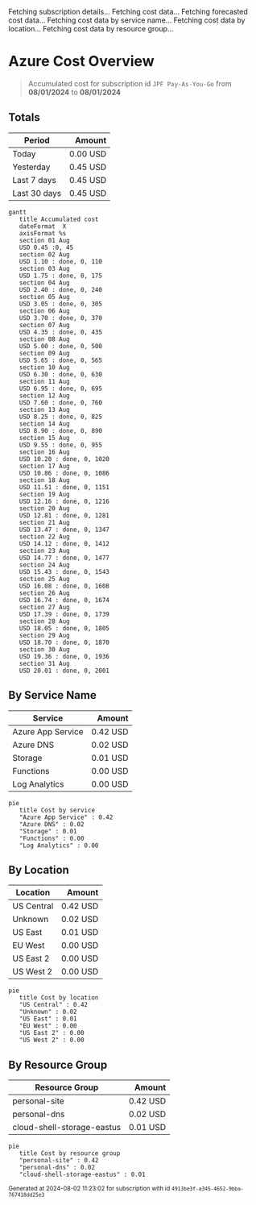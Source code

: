 Fetching subscription details...
Fetching cost data...
Fetching forecasted cost data...
Fetching cost data by service name...
Fetching cost data by location...
Fetching cost data by resource group...
# Azure Cost Overview

> Accumulated cost for subscription id `JPF Pay-As-You-Go` from **08/01/2024** to **08/01/2024**

## Totals

|Period|Amount|
|---|---:|
|Today|0.00 USD|
|Yesterday|0.45 USD|
|Last 7 days|0.45 USD|
|Last 30 days|0.45 USD|

```mermaid
gantt
   title Accumulated cost
   dateFormat  X
   axisFormat %s
   section 01 Aug
   USD 0.45 :0, 45
   section 02 Aug
   USD 1.10 : done, 0, 110
   section 03 Aug
   USD 1.75 : done, 0, 175
   section 04 Aug
   USD 2.40 : done, 0, 240
   section 05 Aug
   USD 3.05 : done, 0, 305
   section 06 Aug
   USD 3.70 : done, 0, 370
   section 07 Aug
   USD 4.35 : done, 0, 435
   section 08 Aug
   USD 5.00 : done, 0, 500
   section 09 Aug
   USD 5.65 : done, 0, 565
   section 10 Aug
   USD 6.30 : done, 0, 630
   section 11 Aug
   USD 6.95 : done, 0, 695
   section 12 Aug
   USD 7.60 : done, 0, 760
   section 13 Aug
   USD 8.25 : done, 0, 825
   section 14 Aug
   USD 8.90 : done, 0, 890
   section 15 Aug
   USD 9.55 : done, 0, 955
   section 16 Aug
   USD 10.20 : done, 0, 1020
   section 17 Aug
   USD 10.86 : done, 0, 1086
   section 18 Aug
   USD 11.51 : done, 0, 1151
   section 19 Aug
   USD 12.16 : done, 0, 1216
   section 20 Aug
   USD 12.81 : done, 0, 1281
   section 21 Aug
   USD 13.47 : done, 0, 1347
   section 22 Aug
   USD 14.12 : done, 0, 1412
   section 23 Aug
   USD 14.77 : done, 0, 1477
   section 24 Aug
   USD 15.43 : done, 0, 1543
   section 25 Aug
   USD 16.08 : done, 0, 1608
   section 26 Aug
   USD 16.74 : done, 0, 1674
   section 27 Aug
   USD 17.39 : done, 0, 1739
   section 28 Aug
   USD 18.05 : done, 0, 1805
   section 29 Aug
   USD 18.70 : done, 0, 1870
   section 30 Aug
   USD 19.36 : done, 0, 1936
   section 31 Aug
   USD 20.01 : done, 0, 2001
```

## By Service Name

|Service|Amount|
|---|---:|
|Azure App Service|0.42 USD|
|Azure DNS|0.02 USD|
|Storage|0.01 USD|
|Functions|0.00 USD|
|Log Analytics|0.00 USD|

```mermaid
pie
   title Cost by service
   "Azure App Service" : 0.42
   "Azure DNS" : 0.02
   "Storage" : 0.01
   "Functions" : 0.00
   "Log Analytics" : 0.00
```

## By Location

|Location|Amount|
|---|---:|
|US Central|0.42 USD|
|Unknown|0.02 USD|
|US East|0.01 USD|
|EU West|0.00 USD|
|US East 2|0.00 USD|
|US West 2|0.00 USD|

```mermaid
pie
   title Cost by location
   "US Central" : 0.42
   "Unknown" : 0.02
   "US East" : 0.01
   "EU West" : 0.00
   "US East 2" : 0.00
   "US West 2" : 0.00
```

## By Resource Group

|Resource Group|Amount|
|---|---:|
|personal-site|0.42 USD|
|personal-dns|0.02 USD|
|cloud-shell-storage-eastus|0.01 USD|

```mermaid
pie
   title Cost by resource group
   "personal-site" : 0.42
   "personal-dns" : 0.02
   "cloud-shell-storage-eastus" : 0.01
```

<sup>Generated at 2024-08-02 11:23:02 for subscription with id `4913be3f-a345-4652-9bba-767418dd25e3`</sup>
